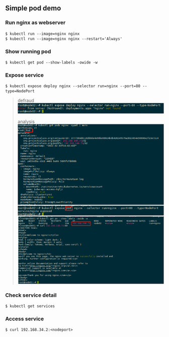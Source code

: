 ## Simple pod demo

### Run nginx as webserver

```shell
$ kubectl run --image=nginx nginx
$ kubectl run --image=nginx nginx --restart='Always'
```

### Show running pod

```shell
$ kubectl get pod --show-labels -owide -w
```

### Expose service

```shell
$ kubectl expose deploy nginx --selector run=nginx --port=80 --type=NodePort
```
> defraud
![img.png](defraud/1.simple-1-defraud.png)
>
>analysis
![img.png](defraud/1.simple-pod-defraud-analysis01.png)
![img_1.png](defraud/1.simple-pod-defraud-analysis02.png)
![img_2.png](defraud/1.simple-pod-defraud-analysis03.png)

### Check service detail

```shell
$ kubectl get services
```

### Access service

```shell
$ curl 192.168.34.2:<nodeport>
```